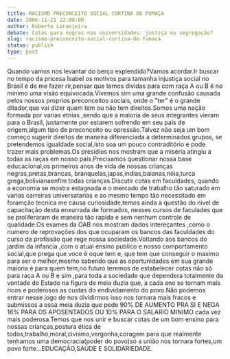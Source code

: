 ```yaml
---
title: RACISMO PRECONCEITO SOCIAL CORTINA DE FUMAÇA
date: 2006-11-21 22:00:00
author: Roberto Laranjeira
debate: Cotas para negros nas universidades: justiça ou segregação? 
slug: racismo-preconceito-social-cortina-de-fumaca
status: publish 
type: post
---
```


Quando vamos nos levantar do berço explendido?Vamos acordar.Ir buscar no tempo da pricesa Isabel os motivos para tamanha injustiça social no Brasil é de me fazer rir,pensar que temos dividas para com raça A ou B é no minimo uma visão equivocada.Vivemos sim uma grande confusão causada pelos nossos proprios preconceitos sociais, onde o "ter" é o grande ditador,que vai dizer quem tem ou não tem direitos.Somos uma nação formada por varias etnias ,sendo que a maioria de seus integrantes vieram para o Brasil, justamente por estarem sofrendo em seu país de origem,algum tipo de preconceito ou opressão.Talvez não seja um bom começo sugerir direitos de maneira diferenciada a determinados grupos, se pretendemos igualdade social,isto soa um pouco contraditório e pode trazer mais problemas.Os presidios nos mostram que a miséria atingiu a todas as raças em nosso país.Precisamos questionar nossa base educacional,os primeiros anos de vida de nossas crianças negras,pretas,brancas, branquelas,japas,indias,baianas,nóia,turca grega,bolivianaenfim todas crianças.Discutir cotas em faculdades, quando a economia se mostra estagnada e o mercado de trabalho tão saturado em varias carreiras universatarias e ao mesmo tempo tão necessitado em foramção tecnica me causa curiosidade,temos ainda a questão do nivel de capacitação desta enxurrada de formados, nesses cursos de faculades que se proliferaram de maneira tão rapida e sem nenhum controle de qualidade.Os exames da OAB nos mostram dados intereçantes ,como o numero de reprovações dos que ocuparam os bancos das faculdades do curso da profissão que rege nossa sociedade.Voltando aos bancos do jardim da infancia ,com o atual ensino publico e nosso comportamento social,que prega que voce é oque tem e, que tem que conseguir o maximo para ser o melhor,mesmo sabendo que as oportunidades em sua grande maioria é para quem tem,no futuro teremos de estabelecer cotas não só para raça A ou B e sim ,para toda a sociedade que dependera totalmente da vontade do Estado na figura de meia duzia que, a cada ano se tornam mais ricos e poderosos as custas do endividamento do povo.Não podemos entrar nesse jogo de nos dividirmos isso nos tornara mais fracos e submissos a essa meia duzia que pede 90% DE AUMENTO PRA SI E NEGA 16% PARA OS APOSENTADOS OU 10% PARA O SALARIO MINIMO cada vez mais poderosa.Temos que nos unir e buscar cotas de um bom ensino para nossas crianças,postura ética de todos,trabalho,moral,civismo,vergonha,coragem para que realmente tenhamos uma democracia(poder do povo)só a união nos tornara fortes,um povo forte...EDUCAÇÃO,SAÚDE E SOLIDARIEDADE.
